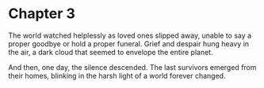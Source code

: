 # Chapter 3

The world watched helplessly as loved ones slipped away, unable to say a proper goodbye or hold a proper funeral. Grief and despair hung heavy in the air, a dark cloud that seemed to envelope the entire planet.

And then, one day, the silence descended. The last survivors emerged from their homes, blinking in the harsh light of a world forever changed. 